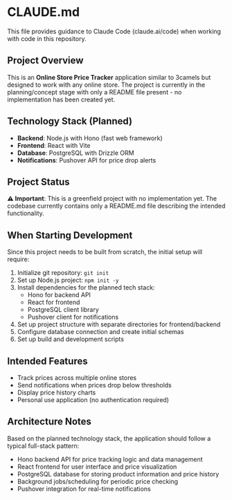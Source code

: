 # CLAUDE.md

This file provides guidance to Claude Code (claude.ai/code) when working with code in this repository.

## Project Overview

This is an **Online Store Price Tracker** application similar to 3camels but designed to work with any online store. The project is currently in the planning/concept stage with only a README file present - no implementation has been created yet.

## Technology Stack (Planned)

- **Backend**: Node.js with Hono (fast web framework)
- **Frontend**: React with Vite
- **Database**: PostgreSQL with Drizzle ORM
- **Notifications**: Pushover API for price drop alerts

## Project Status

**⚠️ Important**: This is a greenfield project with no implementation yet. The codebase currently contains only a README.md file describing the intended functionality.

## When Starting Development

Since this project needs to be built from scratch, the initial setup will require:

1. Initialize git repository: `git init`
2. Set up Node.js project: `npm init -y`
3. Install dependencies for the planned tech stack:
   - Hono for backend API
   - React for frontend
   - PostgreSQL client library
   - Pushover client for notifications
4. Set up project structure with separate directories for frontend/backend
5. Configure database connection and create initial schemas
6. Set up build and development scripts

## Intended Features

- Track prices across multiple online stores
- Send notifications when prices drop below thresholds
- Display price history charts
- Personal use application (no authentication required)

## Architecture Notes

Based on the planned technology stack, the application should follow a typical full-stack pattern:
- Hono backend API for price tracking logic and data management
- React frontend for user interface and price visualization  
- PostgreSQL database for storing product information and price history
- Background jobs/scheduling for periodic price checking
- Pushover integration for real-time notifications